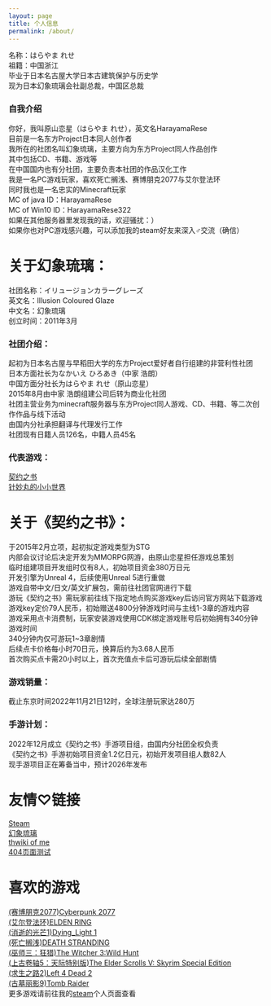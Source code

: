 ```yaml
---
layout: page
title: 个人信息
permalink: /about/
---
```


名称：はらやま れせ<br>
祖籍：中国浙江<br>
毕业于日本名古屋大学日本古建筑保护与历史学<br>
现为日本幻象琉璃会社副总裁，中国区总裁<br>

### 自我介绍
你好，我叫原山恋星（はらやま れせ），英文名HarayamaRese<br>
目前是一名东方Project日本同人创作者<br>
我所在的社团名叫幻象琉璃，主要方向为东方Project同人作品创作<br>
其中包括CD、书籍、游戏等<br>
在中国国内也有分社团，主要负责本社团的作品汉化工作<br>
我是一名PC游戏玩家，喜欢死亡搁浅、赛博朋克2077与艾尔登法环<br>
同时我也是一名忠实的Minecraft玩家<br>
MC of java ID：HarayamaRese<br>
MC of Win10 ID：HarayamaRese322<br>
如果在其他服务器里发现我的话，欢迎骚扰：）<br>
如果你也对PC游戏感兴趣，可以添加我的steam好友来深入♂交流（确信）<br>
# 关于幻象琉璃：
社团名称：イリュージョンカラーグレーズ<br>
英文名：Illusion Coloured Glaze<br>
中文名：幻象琉璃<br>
创立时间：2011年3月<br>
### 社团介绍：
起初为日本名古屋与早稻田大学的东方Project爱好者自行组建的非营利性社团<br>
日本方面社长为なかいえ ひろあき（中家 浩朗）<br>
中国方面分社长为はらやま れせ（原山恋星）<br>
2015年8月由中家 浩朗组建公司后转为商业化社团<br>
社团主营业务为minecraft服务器与东方Project同人游戏、CD、书籍、等二次创作作品与线下活动<br>
由国内分社承担翻译与代理发行工作<br>
社团现有日籍人员126名，中籍人员45名<br>
### 代表游戏：
[契约之书](https://thwiki.cc/-/552c)<br>
[针妙丸的小小世界](https://thwiki.cc/-/52r6)<br>
# 关于《契约之书》：
于2015年2月立项，起初拟定游戏类型为STG<br>
内部会议讨论后决定开发为MMORPG网游，由原山恋星担任游戏总策划<br>
临时组建项目开发组时仅有8人，初始项目资金380万日元<br>
开发引擎为Unreal 4，后续使用Unreal 5进行重做<br>
游戏自带中文/日文/英文扩展包，需前往社团官网进行下载<br>
游玩《契约之书》需玩家前往线下指定地点购买游戏key后访问官方网站下载游戏<br>
游戏key定价79人民币，初始赠送4800分钟游戏时间与主线1-3章的游戏内容<br>
游戏采用点卡消费制，玩家安装游戏使用CDK绑定游戏账号后初始拥有340分钟游戏时间<br>
340分钟内仅可游玩1~3章剧情<br>
后续点卡价格每小时70日元，换算后约为3.68人民币<br>
首次购买点卡需20小时以上，首次充值点卡后可游玩后续全部剧情<br>
### 游戏销量：
截止东京时间2022年11月21日12时，全球注册玩家达280万<br>
### 手游计划：
2022年12月成立《契约之书》手游项目组，由国内分社团全权负责<br>
《契约之书》手游初始项目资金1.2亿日元，初始开发项目组人数82人<br>
现手游项目正在筹备当中，预计2026年发布<br>
# 友情♡链接
[Steam](https://steamcommunity.com/id/HarayamaRese/)<br>
[幻象琉璃](https://thwiki.cc/-/4m2m)<br>
[thwiki of me](https://thwiki.cc/-/560t)<br>
[404页面测试](QQ651715794)<br>
# 喜欢的游戏
[(赛博朋克2077)Cyberpunk 2077](https://store.steampowered.com/app/1091500)<br>
[(艾尔登法环)ELDEN RING](https://store.steampowered.com/app/1245620)<br>
[(消逝的光芒1)Dying_Light 1](https://store.steampowered.com/app/239140)<br>
[(死亡搁浅)DEATH STRANDING]()<br>
[(巫师三：狂猎)The Witcher 3:Wild Hunt](https://store.steampowered.com/app/292030)<br>
[(上古卷轴5：天际特别版)The Elder Scrolls V: Skyrim Special Edition](https://store.steampowered.com/app/489830)<br>
[(求生之路2)Left 4 Dead 2](https://store.steampowered.com/app/550)<br>
[(古墓丽影9)Tomb Raider](https://store.steampowered.com/app/203160)<br>
更多游戏请前往我的[steam](https://steamcommunity.com/id/HarayamaRese/)个人页面查看<br>

